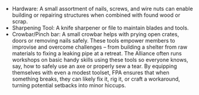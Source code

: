 - Hardware: A small assortment of nails, screws, and wire nuts can enable building or repairing structures when combined with found wood or scrap.  
- Sharpening Tool: A knife sharpener or file to maintain blades and tools.  
- Crowbar/Pinch bar: A small crowbar helps with prying open crates, doors or removing nails safely.
These tools empower members to improvise and overcome challenges – from building a shelter from raw materials to fixing a leaking pipe at a retreat. The Alliance often runs workshops on basic handy skills using these tools so everyone knows, say, how to safely use an axe or properly sew a tear. By equipping themselves with even a modest toolset, FPA ensures that when something breaks, they can likely fix it, rig it, or craft a workaround, turning potential setbacks into minor hiccups.